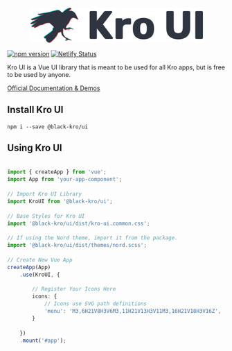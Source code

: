 <p align="center">
    <img width="400" src="./src/assets/logo.png">
</p>

[![npm version](https://badge.fury.io/js/kro-ui.svg)](https://www.npmjs.com/package/kro-ui) [![Netlify Status](https://api.netlify.com/api/v1/badges/22371d16-1732-46f6-8adc-ad72d049066f/deploy-status)](https://app.netlify.com/sites/peaceful-lamarr-c91179/deploys)

Kro UI is a Vue UI library that is meant to be used for all Kro apps, but is free to be used by anyone. 

[Official Documentation & Demos](https://ui.black-kro.dev)

## Install Kro UI
```
npm i --save @black-kro/ui
```

## Using Kro UI
```ts

import { createApp } from 'vue';
import App from 'your-app-component';

// Import Kro UI Library
import KroUI from '@black-kro/ui';

// Base Styles for Kro UI
import '@black-kro/ui/dist/kro-ui.common.css';

// If using the Nord theme, import it from the package.
import '@black-kro/ui/dist/themes/nord.scss';

// Create New Vue App
createApp(App)
    .use(KroUI, {

        // Register Your Icons Here
        icons: {
            // Icons use SVG path definitions
            'menu': 'M3,6H21V8H3V6M3,11H21V13H3V11M3,16H21V18H3V16Z',
        }

    })
    .mount('#app');

```
